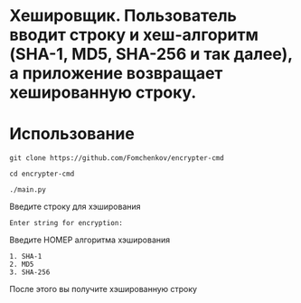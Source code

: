 # Хешировщик. Пользователь вводит строку и хеш-алгоритм (SHA-1, MD5, SHA-256 и так далее), а приложение возвращает хешированную строку.

# Использование

`git clone https://github.com/Fomchenkov/encrypter-cmd`

`cd encrypter-cmd`

`./main.py`

Введите строку для хэширования 

`Enter string for encryption: `

Введите НОМЕР алгоритма хэширования

```
1. SHA-1
2. MD5
3. SHA-256
```

После этого вы получите хэшированную строку
